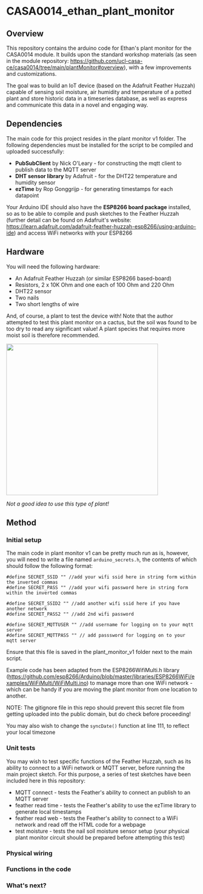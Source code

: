 # CASA0014_ethan_plant_monitor

## Overview
This repository contains the arduino code for Ethan's plant monitor for the CASA0014 module. It builds upon the standard workshop materials (as seen in the module repository: https://github.com/ucl-casa-ce/casa0014/tree/main/plantMonitor#overview), with a few improvements and customizations.

The goal was to build an IoT device (based on the Adafruit Feather Huzzah) capable of sensing soil moisture, air humidity and temperature of a potted plant and store historic data in a timeseries database, as well as express and communicate this data in a novel and engaging way.

## Dependencies
The main code for this project resides in the plant monitor v1 folder. The following dependencies must be installed for the script to be compiled and uploaded successfully:
- **PubSubClient** by Nick O'Leary - for constructing the mqtt client to publish data to the MQTT server
- **DHT sensor library** by Adafruit - for the DHT22 temperature and humidity sensor
- **ezTime** by Rop Gonggrijp - for generating timestamps for each datapoint

Your Arduino IDE should also have the **ESP8266 board package** installed, so as to be able to compile and push sketches to the Feather Huzzah (further detail can be found on Adafruit's website: https://learn.adafruit.com/adafruit-feather-huzzah-esp8266/using-arduino-ide) and access WiFi networks with your ESP8266

## Hardware
You will need the following hardware:
- An Adafruit Feather Huzzah (or similar ESP8266 based-board)
- Resistors, 2 x 10K Ohm and one each of 100 Ohm and 220 Ohm
- DHT22 sensor
- Two nails
- Two short lengths of wire

And, of course, a plant to test the device with! Note that the author attempted to test this plant monitor on a cactus, but the soil was found to be too dry to read any significant value! A plant species that requires more moist soil is therefore recommended.

<img src="https://github.com/ethmacc/CASA0014_ethan_plant_monitor/assets/60006290/048f29ca-0df1-4a15-9e11-2684abd09f2f" width="400" />

*Not a good idea to use this type of plant!*

## Method
### Initial setup
The main code in plant monitor v1 can be pretty much run as is, however, you will need to write a file named ```arduino_secrets.h```, the contents of which should follow the following format:

```
#define SECRET_SSID "" //add your wifi ssid here in string form within the inverted commas
#define SECRET_PASS "" //add your wifi password here in string form within the inverted commas

#define SECRET_SSID2 "" //add another wifi ssid here if you have another network
#define SECRET_PASS2 "" //add 2nd wifi password

#define SECRET_MQTTUSER "" //add username for logging on to your mqtt server
#define SECRET_MQTTPASS "" // add passsword for logging on to your mqtt server
```
Ensure that this file is saved in the plant_monitor_v1 folder next to the main script.

Example code has been adapted from the ESP8266WifiMulti.h library (https://github.com/esp8266/Arduino/blob/master/libraries/ESP8266WiFi/examples/WiFiMulti/WiFiMulti.ino) to manage more than one WiFi network - which can be handy if you are moving the plant monitor from one location to another.

NOTE: The gitignore file in this repo should prevent this secret file from getting uploaded into the public domain, but do check before proceeding!

You may also wish to change the ```syncDate()``` function at line 111, to reflect your local timezone

### Unit tests
You may wish to test specific functions of the Feather Huzzah, such as its ability to connect to a WiFi network or MQTT server, before running the main project sketch. For this purpose, a series of test sketches have been included here in this repository:

- MQTT connect - tests the Feather's ability to connect an publish to an MQTT server
- feather read time - tests the Feather's ability to use the ezTime library to generate local timestamps
- feather read web - tests the Feather's ability to connect to a WiFi network and read off the HTML code for a webpage
- test moisture - tests the nail soil moisture sensor setup (your physical plant monitor circuit should be prepared before attempting this test)

### Physical wiring
### Functions in the code
### What's next?
